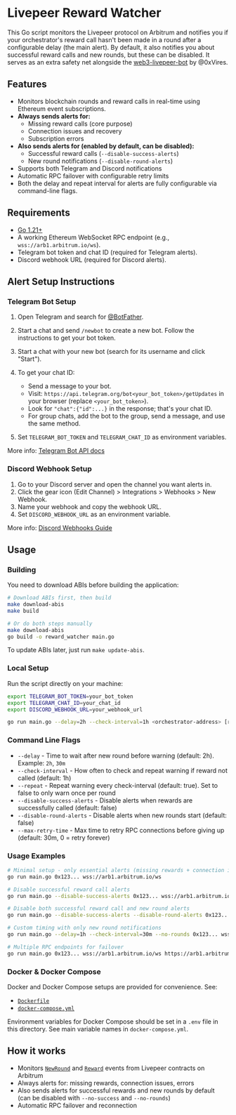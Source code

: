 # Livepeer Reward Watcher

This Go script monitors the Livepeer protocol on Arbitrum and notifies you if your orchestrator's reward call hasn't been made in a round after a configurable delay (the main alert). By default, it also notifies you about successful reward calls and new rounds, but these can be disabled. It serves as an extra safety net alongside the [web3-livepeer-bot](https://github.com/0xVires/web3-livepeer-bot) by @0xVires.

## Features

- Monitors blockchain rounds and reward calls in real-time using Ethereum event subscriptions.
- **Always sends alerts for:**
  - Missing reward calls (core purpose)
  - Connection issues and recovery
  - Subscription errors
- **Also sends alerts for (enabled by default, can be disabled):**
  - Successful reward calls (`--disable-success-alerts`)
  - New round notifications (`--disable-round-alerts`)
- Supports both Telegram and Discord notifications
- Automatic RPC failover with configurable retry limits
- Both the delay and repeat interval for alerts are fully configurable via command-line flags.

## Requirements

- [Go 1.21+](https://go.dev/)
- A working Ethereum WebSocket RPC endpoint (e.g., `wss://arb1.arbitrum.io/ws`).
- Telegram bot token and chat ID (required for Telegram alerts).
- Discord webhook URL (required for Discord alerts).

## Alert Setup Instructions

### Telegram Bot Setup

1. Open Telegram and search for [@BotFather](https://t.me/BotFather).
2. Start a chat and send `/newbot` to create a new bot. Follow the instructions to get your bot token.
3. Start a chat with your new bot (search for its username and click "Start").
4. To get your chat ID:

   - Send a message to your bot.
   - Visit: `https://api.telegram.org/bot<your_bot_token>/getUpdates` in your browser (replace `<your_bot_token>`).
   - Look for `"chat":{"id":...}` in the response; that's your chat ID.
   - For group chats, add the bot to the group, send a message, and use the same method.

5. Set `TELEGRAM_BOT_TOKEN` and `TELEGRAM_CHAT_ID` as environment variables.

More info: [Telegram Bot API docs](https://core.telegram.org/bots#botfather)

### Discord Webhook Setup

1. Go to your Discord server and open the channel you want alerts in.
2. Click the gear icon (Edit Channel) > Integrations > Webhooks > New Webhook.
3. Name your webhook and copy the webhook URL.
4. Set `DISCORD_WEBHOOK_URL` as an environment variable.

More info: [Discord Webhooks Guide](https://support.discord.com/hc/en-us/articles/228383668-Intro-to-Webhooks)

## Usage

### Building

You need to download ABIs before building the application:

```bash
# Download ABIs first, then build
make download-abis
make build

# Or do both steps manually
make download-abis
go build -o reward_watcher main.go
```

To update ABIs later, just run `make update-abis`.

### Local Setup

Run the script directly on your machine:

```bash
export TELEGRAM_BOT_TOKEN=your_bot_token
export TELEGRAM_CHAT_ID=your_chat_id
export DISCORD_WEBHOOK_URL=your_webhook_url

go run main.go --delay=2h --check-interval=1h <orchestrator-address> [rpc1 rpc2 ...]
```

### Command Line Flags

- `--delay` - Time to wait after new round before warning (default: 2h). Example: `2h`, `30m`
- `--check-interval` - How often to check and repeat warning if reward not called (default: 1h)
- `--repeat` - Repeat warning every check-interval (default: true). Set to false to only warn once per round
- `--disable-success-alerts` - Disable alerts when rewards are successfully called (default: false)
- `--disable-round-alerts` - Disable alerts when new rounds start (default: false)
- `--max-retry-time` - Max time to retry RPC connections before giving up (default: 30m, 0 = retry forever)

### Usage Examples

```bash
# Minimal setup - only essential alerts (missing rewards + connection issues)
go run main.go 0x123... wss://arb1.arbitrum.io/ws

# Disable successful reward call alerts
go run main.go --disable-success-alerts 0x123... wss://arb1.arbitrum.io/ws

# Disable both successful reward call and new round alerts
go run main.go --disable-success-alerts --disable-round-alerts 0x123... wss://arb1.arbitrum.io/ws

# Custom timing with only new round notifications
go run main.go --delay=1h --check-interval=30m --no-rounds 0x123... wss://arb1.arbitrum.io/ws

# Multiple RPC endpoints for failover
go run main.go 0x123... wss://arb1.arbitrum.io/ws https://arb1.arbitrum.io/rpc
```

### Docker & Docker Compose

Docker and Docker Compose setups are provided for convenience. See:

- [`Dockerfile`](./Dockerfile)
- [`docker-compose.yml`](./docker-compose.yml)

Environment variables for Docker Compose should be set in a `.env` file in this directory. See main variable names in `docker-compose.yml`.

## How it works

- Monitors [`NewRound`](https://arbiscan.io/address/0xdd6f56DcC28D3F5f27084381fE8Df634985cc39f#code) and [`Reward`](https://arbiscan.io/address/0x35Bcf3c30594191d53231E4FF333E8A770453e40#code) events from Livepeer contracts on Arbitrum
- Always alerts for: missing rewards, connection issues, errors
- Also sends alerts for successful rewards and new rounds by default (can be disabled with `--no-success` and `--no-rounds`)
- Automatic RPC failover and reconnection
